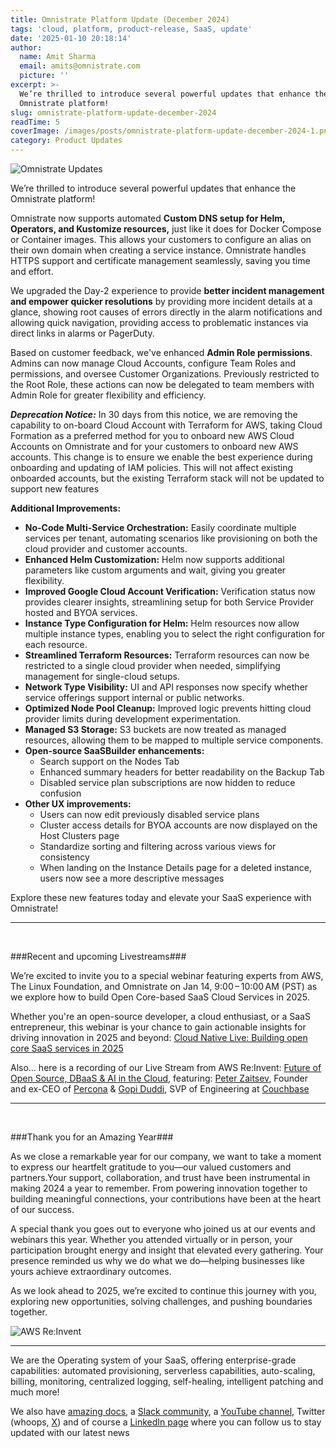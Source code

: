 ```yaml
---
title: Omnistrate Platform Update (December 2024)
tags: 'cloud, platform, product-release, SaaS, update'
date: '2025-01-10 20:18:14'
author:
  name: Amit Sharma
  email: amits@omnistrate.com
  picture: ''
excerpt: >-
  We’re thrilled to introduce several powerful updates that enhance the
  Omnistrate platform!
slug: omnistrate-platform-update-december-2024
readTime: 5
coverImage: /images/posts/omnistrate-platform-update-december-2024-1.png
category: Product Updates
---
```


![Omnistrate Updates](/images/posts/omnistrate-platform-update-december-2024-1.png)

We’re thrilled to introduce several powerful updates that enhance the Omnistrate platform!

Omnistrate now supports automated **Custom DNS setup for Helm, Operators, and Kustomize resources,** just like it does for Docker Compose or Container images. This allows your customers to configure an alias on their own domain when creating a service instance. Omnistrate handles HTTPS support and certificate management seamlessly, saving you time and effort.


We upgraded the Day-2 experience to provide **better incident management and empower quicker resolutions** by providing more incident details at a glance, showing root causes of errors directly in the alarm notifications and allowing quick navigation, providing access to problematic instances via direct links in alarms or PagerDuty.



Based on customer feedback, we've enhanced **Admin Role permissions**. Admins can now manage Cloud Accounts, configure Team Roles and permissions, and oversee Customer Organizations. Previously restricted to the Root Role, these actions can now be delegated to team members with Admin Role for greater flexibility and efficiency.



***Deprecation Notice:*** In 30 days from this notice, we are removing the capability to on-board Cloud Account with Terraform for AWS, taking Cloud Formation as a preferred method for you to onboard new AWS Cloud Accounts on Omnistrate and for your customers to onboard new AWS accounts. This change is to ensure we enable the best experience during onboarding and updating of IAM policies. This will not affect existing onboarded accounts, but the existing Terraform stack will not be updated to support new features

**Additional Improvements:**

- **No-Code Multi-Service Orchestration:** Easily coordinate multiple services per tenant, automating scenarios like provisioning on both the cloud provider and customer accounts.
- **Enhanced Helm Customization:** Helm now supports additional parameters like custom arguments and wait, giving you greater flexibility.
- **Improved Google Cloud Account Verification:** Verification status now provides clearer insights, streamlining setup for both Service Provider hosted and BYOA services.
- **Instance Type Configuration for Helm:** Helm resources now allow multiple instance types, enabling you to select the right configuration for each resource.
- **Streamlined Terraform Resources:** Terraform resources can now be restricted to a single cloud provider when needed, simplifying management for single-cloud setups.
- **Network Type Visibility:** UI and API responses now specify whether service offerings support internal or public networks.
- **Optimized Node Pool Cleanup:** Improved logic prevents hitting cloud provider limits during development experimentation.
- **Managed S3 Storage:** S3 buckets are now treated as managed resources, allowing them to be mapped to multiple service components.
- **Open-source SaaSBuilder enhancements:**
    - Search support on the Nodes Tab
    - Enhanced summary headers for better readability on the Backup Tab
    - Disabled service plan subscriptions are now hidden to reduce confusion
- **Other UX improvements:**
    - Users can now edit previously disabled service plans
    - Cluster access details for BYOA accounts are now displayed on the Host Clusters page
    - Standardize sorting and filtering across various views for consistency
    - When landing on the Instance Details page for a deleted instance, users now see a more descriptive messages

Explore these new features today and elevate your SaaS experience with Omnistrate!

----------
<br/>

###Recent and upcoming Livestreams###

We’re excited to invite you to a special webinar featuring experts from AWS, The Linux Foundation, and Omnistrate on Jan 14, 9:00 – 10:00 AM (PST) as we explore how to build Open Core-based SaaS Cloud Services in 2025.

Whether you're an open-source developer, a cloud enthusiast, or a SaaS entrepreneur, this webinar is your chance to gain actionable insights for driving innovation in 2025 and beyond: [Cloud Native Live: Building open core SaaS services in 2025][2]

Also… here is a recording of our Live Stream from AWS Re:Invent: [Future of Open Source, DBaaS & AI in the Cloud][3], featuring:  [Peter Zaitsev][4], Founder and ex-CEO of [Percona][5] & [Gopi Duddi][6], SVP of Engineering at [Couchbase][7]

----------
<br/>

###Thank you for an Amazing Year###

As we close a remarkable year for our company, we want to take a moment to express our heartfelt gratitude to you—our valued customers and partners.Your support, collaboration, and trust have been instrumental in making 2024 a year to remember. From powering innovation together to building meaningful connections, your contributions have been at the heart of our success.

A special thank you goes out to everyone who joined us at our events and webinars this year. Whether you attended virtually or in person, your participation brought energy and insight that elevated every gathering. Your presence reminded us why we do what we do—helping businesses like yours achieve extraordinary outcomes.

As we look ahead to 2025, we’re excited to continue this journey with you, exploring new opportunities, solving challenges, and pushing boundaries together.

![AWS Re:Invent][8]

----------

We are the Operating system of your SaaS, offering enterprise-grade capabilities: automated provisioning, serverless capabilities, auto-scaling, billing, monitoring, centralized logging, self-healing, intelligent patching and much more!

We also have [amazing docs][9], a [Slack community][10], a [YouTube channel][11], Twitter (whoops, [X][12]) and of course a [LinkedIn page][13] where you can follow us to stay updated with our latest news


  [1]: https://drive.google.com/thumbnail?id=1TLmi87MFqPI2Sm9JVAETnu49nCbI6A5g&sz=w720
  [2]: https://community.cncf.io/e/m5j5ax/
  [3]: https://www.linkedin.com/posts/kkgupta2_building-ai-native-data-applications-in-the-activity-7269850118424600576-hoeP?utm_source=share&utm_medium=member_desktop
  [4]: https://www.linkedin.com/in/peterzaitsev/
  [5]: https://www.linkedin.com/company/percona/
  [6]: https://www.linkedin.com/in/gopi-duddi/
  [7]: https://www.linkedin.com/company/couchbase/
  [8]: /images/posts/omnistrate-platform-update-december-2024-2.png "AWS:reInvent"
  [9]: http://docs.omnistrate.com
  [10]: https://join.slack.com/t/cloudnative-u5h1399/shared_invite/zt-1qf3cgi37-lCV1vKJlrBioqGuVjKBtyw
  [11]: https://www.youtube.com/@omnistrate
  [12]: https://twitter.com/omnistrate
  [13]: https://www.linkedin.com/company/omnistrate/
